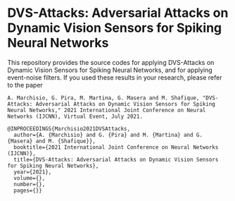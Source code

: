 # DVS-Attacks: Adversarial Attacks on Dynamic Vision Sensors for Spiking Neural Networks
This repository provides the source codes for applying DVS-Attacks on Dynamic Vision Sensors for Spiking Neural Networks, and for applying event-noise filters. If you used these results in your research, please refer to the paper
```
A. Marchisio, G. Pira, M. Martina, G. Masera and M. Shafique, "DVS-Attacks: Adversarial Attacks on Dynamic Vision Sensors for Spiking Neural Networks," 2021 International Joint Conference on Neural Networks (IJCNN), Virtual Event, July 2021.
```
```
@INPROCEEDINGS{Marchisio2021DVSAttacks,
  author={A. {Marchisio} and G. {Pira} and M. {Martina} and G. {Masera} and M. {Shafique}},
  booktitle={2021 International Joint Conference on Neural Networks (IJCNN)}, 
  title={DVS-Attacks: Adversarial Attacks on Dynamic Vision Sensors for Spiking Neural Networks}, 
  year={2021},
  volume={},
  number={},
  pages={}}
```
